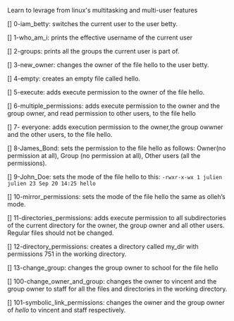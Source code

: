 Learn to levrage from linux's multitasking and multi-user features

[] 0-iam_betty: switches the current user to the user betty.

[] 1-who_am_i: prints the effective username of the current user

[] 2-groups: prints all the groups the current user is part of.

[] 3-new_owner: changes the owner of the file hello to the user betty.

[] 4-empty: creates an empty file called hello.

[] 5-execute: adds execute permission to the owner of the file hello.

[] 6-multiple_permissions: adds execute permission to the owner and the group owner, and read permission to other users, to the file hello

[] 7- everyone: adds execution permission to the owner,the group owwner and the other users, to the file hello.

[] 8-James_Bond: sets the permission to the file hello as follows: Owner(no permission at all), Group (no permission at all), Other users (all the permissions).

[] 9-John_Doe: sets the mode of the file hello to this: `-rwxr-x-wx 1 julien julien 23 Sep 20 14:25 hello`

[] 10-mirror_permissions: sets the mode of the file hello the same as olleh’s mode.

[] 11-directories_permissions: adds execute permission to all subdirectories of the current directory for the owner, the group owner and all other users. Regular files should not be changed.

[] 12-directory_permissions: creates a directory called my_dir with permissions 751 in the working directory.

[] 13-change_group: changes the group owner to school for the file hello

[] 100-change_owner_and_group: changes the owner to vincent and the group owner to staff for all the files and directories in the working directory.

[] 101-symbolic_link_permissions: changes the owner and the group owner of _hello_ to vincent and staff respectively.
